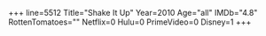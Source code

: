 +++
line=5512
Title="Shake It Up"
Year=2010
Age="all"
IMDb="4.8"
RottenTomatoes=""
Netflix=0
Hulu=0
PrimeVideo=0
Disney=1
+++

